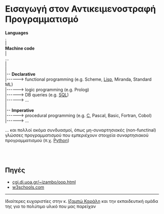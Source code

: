# Εισαγωγή στον Αντικειμενοστραφή Προγραμματισμό

**Languages** <br>
. <br>
| <br>
 **Machine code**<br>
| <br>
... <br>
| <br>
| <br>
|-- **Declarative** <br>
|------> functional programming (e.g. Scheme, [Lisp](), Miranda, Standard ML) <br>
|------> logic programming (e.g. Prolog) <br>
|------> DB queries (e.g. [SQL]()) <br>
|------> ... <br>
| <br>
|-- **Imperative** <br>
|------> procedural programming (e.g. [C](), Pascal, Basic, Fortran, Cobol) <br>
|------> ... <br>

... και πολλοί ακόμα συνδυασμοί, όπως μη-συναρτησιακές (non-functinal) γλώσσες προγραμματισμού που εμπεριέχουν στοιχεία συναρτησιακού προγραμματισμού (π.χ. [Python]())

<br>
<br>

## Πηγές
* [cgi.di.uoa.gr/~izambo/oop.html](https://cgi.di.uoa.gr/~izambo/oop.html)
* [w3schools.com](https://www.w3schools.com)

---

Ιδιαίτερες ευχαριστίες στην κ. [Ιζαμπώ Καράλη](https://cgi.di.uoa.gr/~izambo/GR.html) και την εκπαιδευτική ομάδα της για το πολύτιμο υλικό που μας παρείχαν
